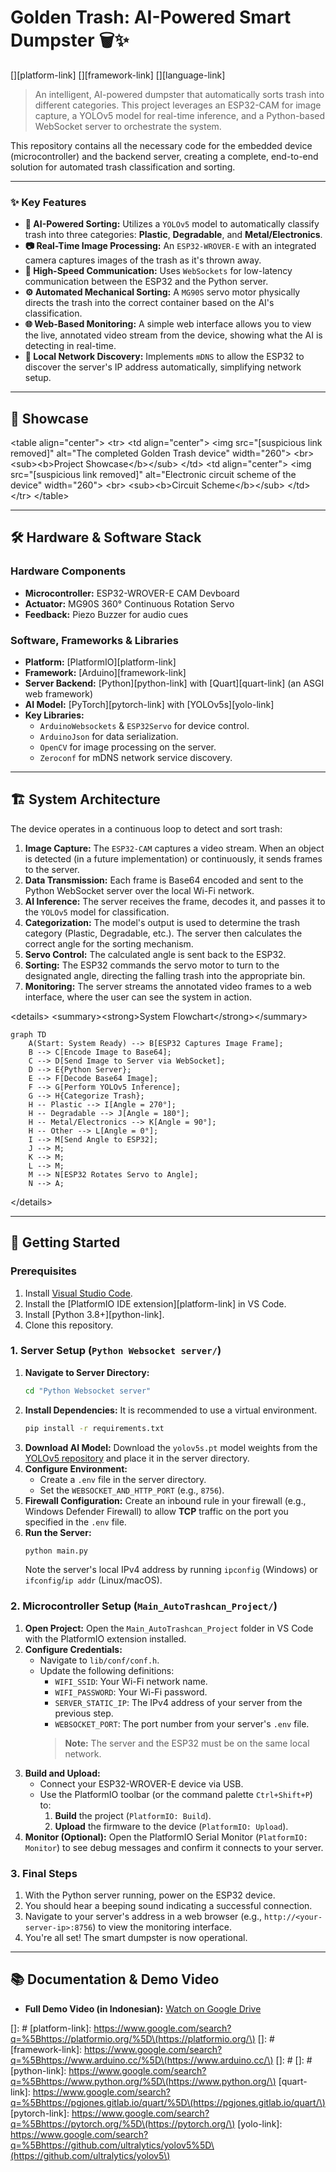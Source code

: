 # Golden Trash: AI-Powered Smart Dumpster 🗑️✨

[][platform-link]
[][framework-link]
[][language-link]
[](https://www.google.com/search?q=%23)

> An intelligent, AI-powered dumpster that automatically sorts trash into different categories. This project leverages an ESP32-CAM for image capture, a YOLOv5 model for real-time inference, and a Python-based WebSocket server to orchestrate the system.

This repository contains all the necessary code for the embedded device (microcontroller) and the backend server, creating a complete, end-to-end solution for automated trash classification and sorting.

-----

### ✨ Key Features

  * **🤖 AI-Powered Sorting:** Utilizes a `YOLOv5` model to automatically classify trash into three categories: **Plastic**, **Degradable**, and **Metal/Electronics**.
  * **📷 Real-Time Image Processing:** An `ESP32-WROVER-E` with an integrated camera captures images of the trash as it's thrown away.
  * **🚀 High-Speed Communication:** Uses `WebSockets` for low-latency communication between the ESP32 and the Python server.
  * **⚙️ Automated Mechanical Sorting:** A `MG90S` servo motor physically directs the trash into the correct container based on the AI's classification.
  * **🌐 Web-Based Monitoring:** A simple web interface allows you to view the live, annotated video stream from the device, showing what the AI is detecting in real-time.
  * **📡 Local Network Discovery:** Implements `mDNS` to allow the ESP32 to discover the server's IP address automatically, simplifying network setup.

-----

## 📸 Showcase

\<table align="center"\>
\<tr\>
\<td align="center"\>
\<img src="[suspicious link removed]" alt="The completed Golden Trash device" width="260"\>
\<br\>
\<sub\>\<b\>Project Showcase\</b\>\</sub\>
\</td\>
\<td align="center"\>
\<img src="[suspicious link removed]" alt="Electronic circuit scheme of the device" width="260"\>
\<br\>
\<sub\>\<b\>Circuit Scheme\</b\>\</sub\>
\</td\>
\</tr\>
\</table\>

-----

## 🛠️ Hardware & Software Stack

### Hardware Components

  * **Microcontroller:** ESP32-WROVER-E CAM Devboard
  * **Actuator:** MG90S 360° Continuous Rotation Servo
  * **Feedback:** Piezo Buzzer for audio cues

### Software, Frameworks & Libraries

  * **Platform:** [PlatformIO][platform-link]
  * **Framework:** [Arduino][framework-link]
  * **Server Backend:** [Python][python-link] with [Quart][quart-link] (an ASGI web framework)
  * **AI Model:** [PyTorch][pytorch-link] with [YOLOv5s][yolo-link]
  * **Key Libraries:**
      * `ArduinoWebsockets` & `ESP32Servo` for device control.
      * `ArduinoJson` for data serialization.
      * `OpenCV` for image processing on the server.
      * `Zeroconf` for mDNS network service discovery.

-----

## 🏗️ System Architecture

The device operates in a continuous loop to detect and sort trash:

1.  **Image Capture:** The `ESP32-CAM` captures a video stream. When an object is detected (in a future implementation) or continuously, it sends frames to the server.
2.  **Data Transmission:** Each frame is Base64 encoded and sent to the Python WebSocket server over the local Wi-Fi network.
3.  **AI Inference:** The server receives the frame, decodes it, and passes it to the `YOLOv5` model for classification.
4.  **Categorization:** The model's output is used to determine the trash category (Plastic, Degradable, etc.). The server then calculates the correct angle for the sorting mechanism.
5.  **Servo Control:** The calculated angle is sent back to the ESP32.
6.  **Sorting:** The ESP32 commands the servo motor to turn to the designated angle, directing the falling trash into the appropriate bin.
7.  **Monitoring:** The server streams the annotated video frames to a web interface, where the user can see the system in action.

\<details\>
\<summary\>\<strong\>System Flowchart\</strong\>\</summary\>

```mermaid
graph TD
    A(Start: System Ready) --> B[ESP32 Captures Image Frame];
    B --> C[Encode Image to Base64];
    C --> D[Send Image to Server via WebSocket];
    D --> E{Python Server};
    E --> F[Decode Base64 Image];
    F --> G[Perform YOLOv5 Inference];
    G --> H{Categorize Trash};
    H -- Plastic --> I[Angle = 270°];
    H -- Degradable --> J[Angle = 180°];
    H -- Metal/Electronics --> K[Angle = 90°];
    H -- Other --> L[Angle = 0°];
    I --> M[Send Angle to ESP32];
    J --> M;
    K --> M;
    L --> M;
    M --> N[ESP32 Rotates Servo to Angle];
    N --> A;
```

\</details\>

-----

## 🚀 Getting Started

### Prerequisites

1.  Install [Visual Studio Code](https://code.visualstudio.com/).
2.  Install the [PlatformIO IDE extension][platform-link] in VS Code.
3.  Install [Python 3.8+][python-link].
4.  Clone this repository.

### 1\. Server Setup (`Python Websocket server/`)

1.  **Navigate to Server Directory:**
    ```bash
    cd "Python Websocket server"
    ```
2.  **Install Dependencies:** It is recommended to use a virtual environment.
    ```bash
    pip install -r requirements.txt
    ```
3.  **Download AI Model:** Download the `yolov5s.pt` model weights from the [YOLOv5 repository](https://github.com/ultralytics/yolov5) and place it in the server directory.
4.  **Configure Environment:**
      * Create a `.env` file in the server directory.
      * Set the `WEBSOCKET_AND_HTTP_PORT` (e.g., `8756`).
5.  **Firewall Configuration:** Create an inbound rule in your firewall (e.g., Windows Defender Firewall) to allow **TCP** traffic on the port you specified in the `.env` file.
6.  **Run the Server:**
    ```bash
    python main.py
    ```
    Note the server's local IPv4 address by running `ipconfig` (Windows) or `ifconfig`/`ip addr` (Linux/macOS).

### 2\. Microcontroller Setup (`Main_AutoTrashcan_Project/`)

1.  **Open Project:** Open the `Main_AutoTrashcan_Project` folder in VS Code with the PlatformIO extension installed.
2.  **Configure Credentials:**
      * Navigate to `lib/conf/conf.h`.
      * Update the following definitions:
          * `WIFI_SSID`: Your Wi-Fi network name.
          * `WIFI_PASSWORD`: Your Wi-Fi password.
          * `SERVER_STATIC_IP`: The IPv4 address of your server from the previous step.
          * `WEBSOCKET_PORT`: The port number from your server's `.env` file.
        > **Note:** The server and the ESP32 must be on the same local network.
3.  **Build and Upload:**
      * Connect your ESP32-WROVER-E device via USB.
      * Use the PlatformIO toolbar (or the command palette `Ctrl+Shift+P`) to:
        1.  **Build** the project (`PlatformIO: Build`).
        2.  **Upload** the firmware to the device (`PlatformIO: Upload`).
4.  **Monitor (Optional):** Open the PlatformIO Serial Monitor (`PlatformIO: Monitor`) to see debug messages and confirm it connects to your server.

### 3\. Final Steps

1.  With the Python server running, power on the ESP32 device.
2.  You should hear a beeping sound indicating a successful connection.
3.  Navigate to your server's address in a web browser (e.g., `http://<your-server-ip>:8756`) to view the monitoring interface.
4.  You're all set\! The smart dumpster is now operational.

-----

## 📚 Documentation & Demo Video

  * **Full Demo Video (in Indonesian):** [Watch on Google Drive](https://drive.google.com/file/d/1V-xNg7HTjrDbDp9XOzyCG-_occJgqBsg/view?usp=drivesdk)

[]: #
[platform-link]: https://www.google.com/search?q=%5Bhttps://platformio.org/%5D\(https://platformio.org/\)
[]: #
[framework-link]: https://www.google.com/search?q=%5Bhttps://www.arduino.cc/%5D\(https://www.arduino.cc/\)
[]: #
[]: #
[python-link]: https://www.google.com/search?q=%5Bhttps://www.python.org/%5D\(https://www.python.org/\)
[quart-link]: https://www.google.com/search?q=%5Bhttps://pgjones.gitlab.io/quart/%5D\(https://pgjones.gitlab.io/quart/\)
[pytorch-link]: https://www.google.com/search?q=%5Bhttps://pytorch.org/%5D\(https://pytorch.org/\)
[yolo-link]: https://www.google.com/search?q=%5Bhttps://github.com/ultralytics/yolov5%5D\(https://github.com/ultralytics/yolov5\)
